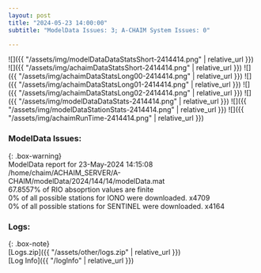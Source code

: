 ```yaml
---
layout: post
title: "2024-05-23 14:00:00"
subtitle: "ModelData Issues: 3; A-CHAIM System Issues: 0"

---
```


![]({{ "/assets/img/modelDataDataStatsShort-2414414.png" | relative_url }})
![]({{ "/assets/img/achaimDataStatsShort-2414414.png" | relative_url }})
![]({{ "/assets/img/achaimDataStatsLong00-2414414.png" | relative_url }})
![]({{ "/assets/img/achaimDataStatsLong01-2414414.png" | relative_url }})
![]({{ "/assets/img/achaimDataStatsLong02-2414414.png" | relative_url }})
![]({{ "/assets/img/modelDataDataStats-2414414.png" | relative_url }})
![]({{ "/assets/img/modelDataStationStats-2414414.png" | relative_url }})
![]({{ "/assets/img/achaimRunTime-2414414.png" | relative_url }})


### ModelData Issues:  
  
{: .box-warning}  
 ModelData report for 23-May-2024 14:15:08   
 /home/chaim/ACHAIM_SERVER/A-CHAIM/modelData/2024/144/14/modelData.mat   
 67.8557% of RIO absoprtion values are finite   
 0% of all possible stations for IONO were downloaded. x4709   
 0% of all possible stations for SENTINEL were downloaded. x4164   
  


### Logs:  
  
{: .box-note}  
[Logs.zip]({{ "/assets/other/logs.zip" | relative_url }})  
[Log Info]({{ "/logInfo" | relative_url }})  
